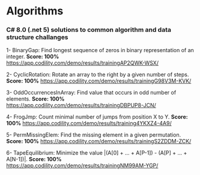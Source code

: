 # Algorithms

### C# 8.0 (.net 5) solutions to common algorithm and data structure challanges

1- BinaryGap: Find longest sequence of zeros in binary representation of an integer.
   **Score: 100%** 
   https://app.codility.com/demo/results/trainingAP2QWK-WSX/

2- CyclicRotation: Rotate an array to the right by a given number of steps.
   **Score: 100%** 
   https://app.codility.com/demo/results/trainingG98V3M-KVK/

3- OddOccurrencesInArray: Find value that occurs in odd number of elements.
   **Score: 100%** 
   https://app.codility.com/demo/results/trainingDBPUP8-JCN/

4- FrogJmp: Count minimal number of jumps from position X to Y.
   **Score: 100%** 
   https://app.codility.com/demo/results/training4YKXZ4-4A9/

5- PermMissingElem: Find the missing element in a given permutation.
   **Score: 100%** 
   https://app.codility.com/demo/results/trainingS2ZDDM-ZCK/


6- TapeEquilibrium: Minimize the value |(A[0] + ... + A[P-1]) - (A[P] + ... + A[N-1])|.
   **Score: 100%** 
  https://app.codility.com/demo/results/trainingNM99AM-YGP/

